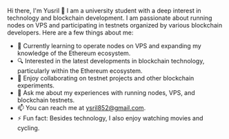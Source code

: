 Hi there, I'm Yusril 👋
I am a university student with a deep interest in technology and blockchain development. I am passionate about running nodes on VPS and participating in testnets organized by various blockchain developers. Here are a few things about me:
- 🌱 Currently learning to operate nodes on VPS and expanding my knowledge of the Ethereum ecosystem.
- 🔍 Interested in the latest developments in blockchain technology, particularly within the Ethereum ecosystem.
- 👯 Enjoy collaborating on testnet projects and other blockchain experiments.
- 💬 Ask me about my experiences with running nodes, VPS, and blockchain testnets.
- 📫 You can reach me at ysril852@gmail.com.
- ⚡ Fun fact: Besides technology, I also enjoy watching movies and cycling.
